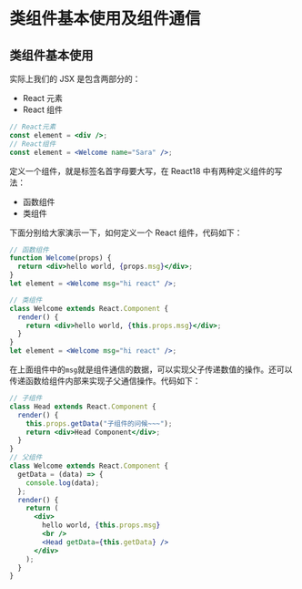 # 类组件基本使用及组件通信

## 类组件基本使用

实际上我们的 JSX 是包含两部分的：

- React 元素
- React 组件

```jsx
// React元素
const element = <div />;
// React组件
const element = <Welcome name="Sara" />;
```

定义一个组件，就是标签名首字母要大写，在 React18 中有两种定义组件的写法：

- 函数组件
- 类组件

下面分别给大家演示一下，如何定义一个 React 组件，代码如下：

```jsx
// 函数组件
function Welcome(props) {
  return <div>hello world, {props.msg}</div>;
}
let element = <Welcome msg="hi react" />;
```

```jsx
// 类组件
class Welcome extends React.Component {
  render() {
    return <div>hello world, {this.props.msg}</div>;
  }
}
let element = <Welcome msg="hi react" />;
```

在上面组件中的`msg`就是组件通信的数据，可以实现父子传递数值的操作。还可以传递函数给组件内部来实现子父通信操作。代码如下：

```jsx
// 子组件
class Head extends React.Component {
  render() {
    this.props.getData("子组件的问候~~~");
    return <div>Head Component</div>;
  }
}
// 父组件
class Welcome extends React.Component {
  getData = (data) => {
    console.log(data);
  };
  render() {
    return (
      <div>
        hello world, {this.props.msg}
        <br />
        <Head getData={this.getData} />
      </div>
    );
  }
}
```
